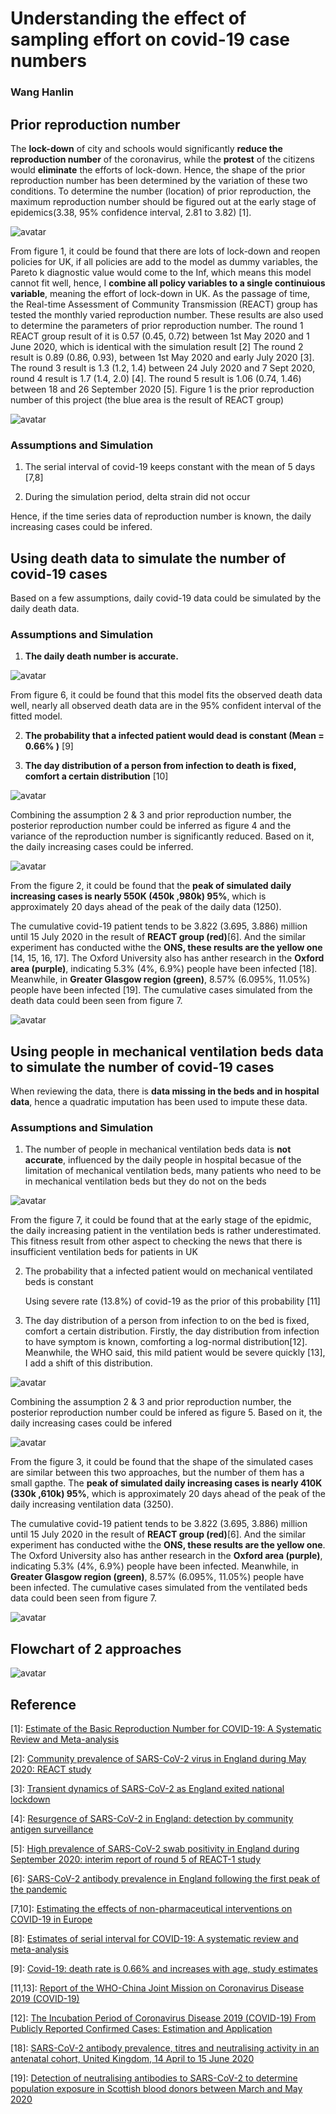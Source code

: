 # Understanding the effect of sampling effort on covid-19 case numbers

### Wang Hanlin

## Prior reproduction number

The **lock-down** of city and schools would significantly **reduce the reproduction number** of the coronavirus, while the **protest** of the citizens would **eliminate** the efforts of lock-down. Hence, the shape of the prior reproduction number has been determined by the variation of these two conditions. To determine the number (location) of prior reproduction, the maximum reproduction number should be figured out at the early stage of epidemics(3.38, 95% confidence interval, 2.81 to 3.82) [1]. 

![avatar](/chart/timeline.png)

From figure 1, it could be found that there are lots of lock-down and reopen policies for UK, if all policies are add to the model as dummy variables, the Pareto k diagnostic value would come to the Inf, which means this model cannot fit well, hence, I **combine all policy variables to a single continuious variable**, meaning the effort of lock-down in UK. As the passage of time, the Real-time Assessment of Community Transmission (REACT) group has tested the monthly varied reproduction number. These results are also used to determine the parameters of prior reproduction number. The round 1 REACT group result of it is 0.57 (0.45, 0.72) between 1st May 2020 and 1 June 2020, which is identical with the simulation result [2] The round 2 result is 0.89 (0.86, 0.93), between 1st May 2020 and early July 2020 [3]. The round 3 result is 1.3 (1.2, 1.4) between 24 July 2020 and 7 Sept 2020, round 4 result is 1.7 (1.4, 2.0) [4]. The round 5 result is 1.06 (0.74, 1.46) between 18 and 26 September 2020 [5]. Figure 1 is the prior reproduction number of this project (the blue area is the result of REACT group)

![avatar](/chart/chart/chart_01.png)

### Assumptions and Simulation

1. The serial interval of covid-19 keeps constant with the mean of 5 days [7,8]

2. During the simulation period, delta strain did not occur

Hence, if the time series data of reproduction number is known, the daily increasing cases could be infered.

## Using death data to simulate the number of covid-19 cases

Based on a few assumptions, daily covid-19 data could be simulated by the daily death data.

### Assumptions and Simulation

1. **The daily death number is accurate.**

![avatar](/chart/chart/chart_02.png)

From figure 6, it could be found that this model fits the observed death data well, nearly all observed death data are in the 95% confident interval of the fitted model. 

2. **The probability that a infected patient would dead is constant (Mean = 0.66% )** [9]

3. **The day distribution of a person from infection to death is fixed, comfort a certain distribution** [10]

![avatar](/chart/chart/chart_04.png)

Combining the assumption 2 & 3 and prior reproduction number, the posterior reproduction number could be inferred as figure 4 and the variance of the reproduction number is significantly reduced. Based on it, the daily increasing cases could be inferred.

![avatar](/chart/chart/chart_03.png)

From the figure 2, it could be found that the **peak of simulated daily increasing cases is nearly 550K (450k ,980k) 95%**, which is approximately 20 days ahead of the peak of the daily data (1250). 

The cumulative covid-19 patient tends to be 3.822 (3.695, 3.886) million until 15 July 2020 in the result of **REACT group (red)**[6].  And the similar experiment has conducted withe the **ONS, these results are the yellow one** [14, 15, 16, 17]. The Oxford University also has anther research in the **Oxford area (purple)**, indicating 5.3% (4%, 6.9%)  people have been infected [18]. Meanwhile, in **Greater Glasgow region (green)**, 8.57% (6.095%, 11.05%) people have been infected [19]. The cumulative cases simulated from the death data could been seen from figure 7.

![avatar](/chart/chart/chart_08.png)

## Using people in mechanical ventilation beds data to simulate the number of covid-19 cases

When reviewing the data, there is **data missing in the beds and in hospital data**, hence a quadratic imputation has been used to impute these data.

### Assumptions and Simulation

1. The number of people in mechanical ventilation beds data is **not accurate**, influenced by the daily people in hospital becasue of the limitation of mechanical ventilation beds, many patients who need to be in mechanical ventilation beds but they do not on the beds

![avatar](/chart/chart/chart_05.png)

From the figure 7, it could be found that at the early stage of the epidmic, the daily increasing patient in the ventilation beds is rather underestimated. This fitness result from other aspect to checking the news that there is insufficient ventilation beds for patients in UK

2. The probability that a infected patient would on mechanical ventilated beds is constant

    Using severe rate (13.8%) of covid-19 as the prior of this probability  [11] 
    
3. The day distribution of a person from infection to on the bed is fixed, comfort a certain distribution. Firstly, the day distribution from infection to have symptom is known, comforting a log-normal distribution[12]. Meanwhile, the WHO said, this mild patient would be severe quickly [13], I add a shift of this distribution. 

![avatar](/chart/chart/chart_06.png)

Combining the assumption 2 & 3 and prior reproduction number, the posterior reproduction number could be infered as figure 5. Based on it, the daily increasing cases could be infered

![avatar](/chart/chart/chart_07.png)

From the figure 3, it could be found that the shape of the simulated cases are similar between this two approaches, but the number of them has a small gapthe. The **peak of simulated daily increasing cases is nearly 410K (330k ,610k) 95%**, which is approximately 20 days ahead of the peak of the daily increasing ventilation data (3250). 

The cumulative covid-19 patient tends to be 3.822 (3.695, 3.886) million until 15 July 2020 in the result of **REACT group (red)**[6].  And the similar experiment has conducted withe the **ONS, these results are the yellow one**. The Oxford University also has anther research in the **Oxford area (purple)**, indicating 5.3% (4%, 6.9%)  people have been infected. Meanwhile, in **Greater Glasgow region (green)**, 8.57% (6.095%, 11.05%) people have been infected. The cumulative cases simulated from the ventilated beds data could been seen from figure 7.

![avatar](/chart/chart/chart_09.png)

## Flowchart of 2 approaches

![avatar](/chart/flowchart.png)

## Reference

[1]: [Estimate of the Basic Reproduction Number for COVID-19: A Systematic Review and Meta-analysis](https://www.ncbi.nlm.nih.gov/pmc/articles/PMC7280807) 

[2]: [Community prevalence of SARS-CoV-2 virus in England during May 2020: REACT study](https://spiral.imperial.ac.uk/handle/10044/1/83637) 

[3]: [Transient dynamics of SARS-CoV-2 as England exited national lockdown](https://spiral.imperial.ac.uk/handle/10044/1/83632) 

[4]: [Resurgence of SARS-CoV-2 in England: detection by community antigen surveillance](https://spiral.imperial.ac.uk/handle/10044/1/83635) 

[5]: [High prevalence of SARS-CoV-2 swab positivity in England during September 2020: interim report of round 5 of REACT-1 study](https://spiral.imperial.ac.uk/handle/10044/1/83691) 

[6]: [SARS-CoV-2 antibody prevalence in England following the first peak of the pandemic](https://www.nature.com/articles/s41467-021-21237-w) 

[7,10]: [Estimating the effects of non-pharmaceutical interventions on COVID-19 in Europe](https://www.nature.com/articles/s41586-020-2405-7) 

[8]: [Estimates of serial interval for COVID-19: A systematic review and meta-analysis](https://www.sciencedirect.com/science/article/pii/S2213398420301895) 

[9]: [Covid-19: death rate is 0.66% and increases with age, study estimates](https://www.bmj.com/content/369/bmj.m1327.long)

[11,13]: [Report of the WHO-China Joint Mission on Coronavirus Disease 2019 (COVID-19)](https://www.who.int/publications/i/item/report-of-the-who-china-joint-mission-on-coronavirus-disease-2019-(covid-19))   

[12]: [The Incubation Period of Coronavirus Disease 2019 (COVID-19) From Publicly Reported Confirmed Cases: Estimation and Application](https://www.acpjournals.org/doi/full/10.7326/M20-0504)    

[14]: Coronavirus "COVID-19) Infection Survey pilot: 28 May 2020 - Office for National Statistics](https://www.ons.gov.uk/peoplepopulationandcommunity/healthandsocialcare/conditionsanddiseases/bulletins/coronaviruscovid19infectionsurveypilot/28may2020"

[15]: Coronavirus "COVID-19) Infection Survey pilot: 5 June 2020 - Office for National Statistics](https://www.ons.gov.uk/peoplepopulationandcommunity/healthandsocialcare/conditionsanddiseases/bulletins/coronaviruscovid19infectionsurveypilot/5june2020"

[16]: Coronavirus "COVID-19) Infection Survey pilot: 18 June 2020 - Office for National Statistics](https://www.ons.gov.uk/peoplepopulationandcommunity/healthandsocialcare/conditionsanddiseases/bulletins/coronaviruscovid19infectionsurveypilot/18june2020"

[17]: Coronavirus "COVID-19) Infection Survey pilot: 2 July 2020 - Office for National Statistics](https://www.ons.gov.uk/peoplepopulationandcommunity/healthandsocialcare/conditionsanddiseases/bulletins/coronaviruscovid19infectionsurveypilot/2july2020"

[18]: [SARS-CoV-2 antibody prevalence, titres and neutralising activity in an antenatal cohort, United Kingdom, 14 April to 15 June 2020](https://pubmed.ncbi.nlm.nih.gov/33094717)

[19]: [Detection of neutralising antibodies to SARS-CoV-2 to determine population exposure in Scottish blood donors between March and May 2020](https://pubmed.ncbi.nlm.nih.gov/33094713)
